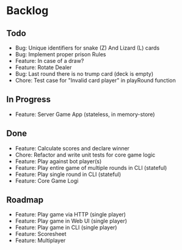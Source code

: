 # Backlog

## Todo
- Bug: Unique identifiers for snake (Z) And Lizard (L) cards
- Bug: Implement proper prison Rules
- Feature: In case of a draw?
- Feature: Rotate Dealer
- Bug: Last round there is no trump card (deck is empty)
- Chore: Test case for "Invalid card player" in playRound function

## In Progress
- Feature: Server Game App (stateless, in memory-store)

## Done
- Feature: Calculate scores and declare winner
- Chore: Refactor and write unit tests for core game logic
- Feature: Play against bot player(s)
- Feature: Play entire game of multiple rounds in CLI (stateful)
- Feature: Play single round in CLI (stateful)
- Feature: Core Game Logi

## Roadmap 
- Feature: Play game via HTTP (single player)
- Feature: Play game in Web UI (single player)
- Feature: Play game in CLI (single player)
- Feature: Scoresheet
- Feature: Multiplayer
